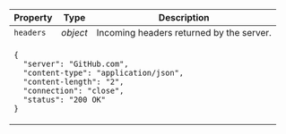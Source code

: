 <table>
 <thead>
  <tr>
   <th>Property</th>
   <th>Type</th>
   <th>Description</th>
  </tr>
 </thead>
 <tbody>
  <tr>
   <td><code>headers</code></td>
   <td><em>object</em></td>
   <td>Incoming headers returned by the server.</td>
  </tr>
  <tr></tr>
  <tr>
   <td colspan="3"><code>
{
  "server": "GitHub.com",
  "content-type": "application/json",
  "content-length": "2",
  "connection": "close",
  "status": "200 OK"
}
   </code></td>
  </tr>
 </tbody>
</table>
